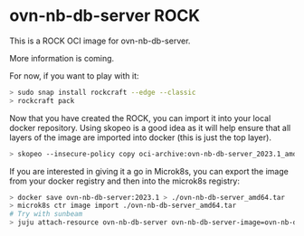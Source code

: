 # ovn-nb-db-server ROCK

This is a ROCK OCI image for ovn-nb-db-server.

More information is coming.

For now, if you want to play with it:

```bash
> sudo snap install rockcraft --edge --classic
> rockcraft pack
```

Now that you have created the ROCK, you can import it into
your local docker repository. Using skopeo is a good idea as
it will help ensure that all layers of the image are imported
into docker (this is just the top layer).

```bash
> skopeo --insecure-policy copy oci-archive:ovn-nb-db-server_2023.1_amd64.rock docker-daemon:ovn-nb-db-server:2023.1
```

If you are interested in giving it a go in Microk8s, you can
export the image from your docker registry and then into the
microk8s registry:

```bash
> docker save ovn-nb-db-server:2023.1 > ./ovn-nb-db-server_amd64.tar
> microk8s ctr image import ./ovn-nb-db-server_amd64.tar
# Try with sunbeam
> juju attach-resource ovn-nb-db-server ovn-nb-db-server-image=ovn-nb-db-server:2023.1
```
